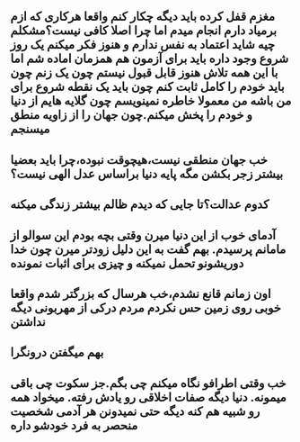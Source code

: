 مغزم قفل کرده باید دیگه چکار کنم واقعا هرکاری که ازم برمیاد دارم انجام میدم
اما چرا اصلا کافی نیست؟مشکلم چیه
شاید اعتماد به نفس ندارم و هنوز فکر میکنم یک روز شروع وجود داره
باید برای آزمون هم همزمان اماده شم اما با این همه تلاش هنوز قابل قبول نیستم چون یک زنم چون باید خودم را کامل ثابت کنم چون باید یک نقطه شروع برای من باشه
من معمولا خاطره نمینویسم چون گلایه هایم از دنیا و خودم را پخش میکنم.چون جهان را از زاویه منطق میسنجم
---
خب جهان منطقی نیست،هیچوقت نبوده،چرا باید بعضیا بیشتر زجر بکشن مگه پایه دنیا براساس عدل الهی نیست؟
---
کدوم عدالت؟تا جایی که دیدم ظالم بیشتر زندگی میکنه
---
آدمای خوب از این دنیا میرن وقتی بچه بودم این سوالو از مامانم پرسیدم.
بهم گفت به این دلیل زودتر میرن چون خدا دوریشونو تحمل نمیکنه و چیزی برای اثبات نمونده
---

اون زمانم قانع نشدم،خب هرسال که بزرگتر شدم واقعا خوبی روی زمین حس نکردم مردم درکی از مهربونی دیگه نداشتن
---

بهم میگفتن درونگرا
---
خب وقتی اطرافو نگاه میکنم چی بگم.جز سکوت چی باقی میمونه.
دنیا دیگه صفات اخلاقی رو یادش رفته.
میخواد همه رو شبیه هم کنه دیگه حتی نمیدونن هر آدمی شخصیت منحصر به فرد خودشو داره
---
